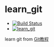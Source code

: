 # learn_git
* [![Build Status](https://travis-ci.org/chainly/learn_git.svg?branch=master)](https://travis-ci.org/chainly/learn_git) 
* [![learn_git](http://www.icosky.com/icon/16/System/Chakram/File%20DOC.png)](https://chainly.github.io/learn_git/)  

learn git from [Git教程](http://www.liaoxuefeng.com/wiki/0013739516305929606dd18361248578c67b8067c8c017b000/0013752340242354807e192f02a44359908df8a5643103a000)
  
